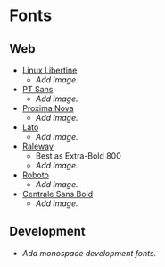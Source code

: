 # Fonts

## Web
- [Linux Libertine](http://www.linuxlibertine.org/index.php?id=1&L=1)
  - *Add image.*
- [PT Sans](http://www.google.com/fonts/specimen/PT+Sans)
  - *Add image.*
- [Proxima Nova](http://www.myfonts.com/fonts/marksimonson/proxima-nova/webfont_preview.html)
  - *Add image.*
- [Lato](http://www.google.com/fonts/specimen/Lato)
  - *Add image.*
- [Raleway](http://www.google.com/fonts/specimen/Lato)
  - Best as Extra-Bold 800
  - *Add image.*
- [Roboto](http://www.google.com/fonts/specimen/Roboto)
  - *Add image.*
- [Centrale Sans Bold](http://www.myfonts.com/fonts/typedepot/centrale-sans/bold/)
  - *Add image.*

## Development
- *Add monospace development fonts.*
